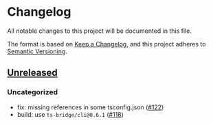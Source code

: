 # Changelog

All notable changes to this project will be documented in this file.

The format is based on [Keep a Changelog](https://keepachangelog.com/en/1.0.0/),
and this project adheres to [Semantic Versioning](https://semver.org/spec/v2.0.0.html).

## [Unreleased]

### Uncategorized

- fix: missing references in some tsconfig.json ([#122](https://github.com/MetaMask/accounts/pull/122))
- build: use `ts-bridge/cli@0.6.1` ([#118](https://github.com/MetaMask/accounts/pull/118))

[Unreleased]: https://github.com/MetaMask/accounts/
